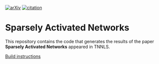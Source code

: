 [![arXiv](http://img.shields.io/badge/cs.LG-arXiv%3A1907.06592-B31B1B.svg)](https://arxiv.org/abs/1907.06592)
[![citation](http://img.shields.io/badge/Citation-0091FF.svg)](https://scholar.google.com/scholar?q=Sparsely%20Activated%20Networks.%20arXiv%202020)

# Sparsely Activated Networks
This repository contains the code that generates the results of the paper **Sparsely Activated Networks** appeared in TNNLS.

[Build instructions](https://pbizopoulos.github.io/reconciler-a-workflow-for-certifying-computational-research-reproducibility/instructions.txt)
